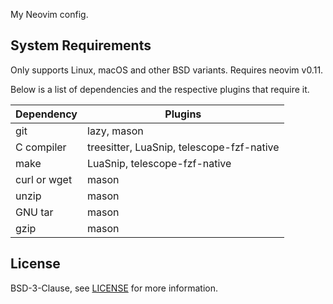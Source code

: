 My Neovim config.

## System Requirements
Only supports Linux, macOS and other BSD variants. Requires neovim v0.11.

Below is a list of dependencies and the respective plugins that require it.

| Dependency   | Plugins                                   |
| ------------ | ----------------------------------------- |
| git          | lazy, mason                               |
| C compiler   | treesitter, LuaSnip, telescope-fzf-native |
| make         | LuaSnip, telescope-fzf-native             |
| curl or wget | mason                                     |
| unzip        | mason                                     |
| GNU tar      | mason                                     |
| gzip         | mason                                     |

## License
BSD-3-Clause, see [LICENSE](LICENSE) for more information.
